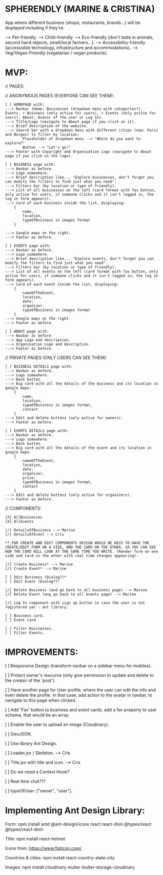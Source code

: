 # SPHERENDLY (MARINE & CRISTINA)

App where different business (shops, restaurants, brands...) will be displayed including if they're:

--> Pet-friendly.
--> Child-friendly.
--> Eco-friendly (don't taste in animals, second hand objects, small/local farmers...).
--> Accessibility-friendly (accesssible technology, infrastructure and accommodations).
--> Veg/Vegan-Friendly (vegetarian / vegan products).

# MVP:

// PAGES:

// ANONYMOUS PAGES (EVERYONE CAN SEE THEM):

    [ ] HOMEPAGE with:
    ---> Navbar (Home, Businesses (dropdown menu with categories?), Events, + Business (only active for users), + Events (only active for users), About, Avatar of the user or Log In).
    ---> Title/Logo (navigate to About page if you click on it).
    ---> Brief description of the website.
    ---> Search bar with a dropdown menu with different cities (now: Paris and Burgos) to filter by location:
            Placeholder of dropdown menu --> "Where do you want to explore?"
            Button --> "Let's go!"
    ---> Footer with Copyright and Organisation Logo (navigate to About page if you click on the logo).

    [ ] BUSINESS page with:
    ---> Navbar as before.
    ---> Logo somewhere.
    ---> Brief description like... "Explore businesses, don't forget you can modify the filters to find just what you need".
    ---> Filters bar (by location or type of friendly).
    ---> List of all businesses on the left (card format with fav button, only active for users, if someone clicks and it isn't logged in, the log in form appears).
    ---> Card of each business inside the list, displaying:
        {
            name,
            location,
            typeOfBusiness in images format
        }

    ---> Google maps on the right.
    ---> Footer as before.

    [ ] EVENTS page with:
    ---> Navbar as before.
    ---> Logo somewhere.
    ---> Brief description like... "Explore events, don't forget you can modify the filters to find just what you need".
    ---> Filters bar (by location or type of friendly).
    ---> List of all events on the left (card format with fav button, only active for users, if someone clicks and it isn't logged in, the log in form appears).
    ---> Card of each event inside the list, displaying:
        {
            nameOfTheEvent,
            location,
            date,
            organizer,
            typeOfBusiness in images format
        }
    ---> Google maps on the right.
    ---> Footer as before.

    [ ] ABOUT page with:
    ---> Navbar as before.
    ---> App Logo and description.
    ---> Organisation Logo and description.
    ---> Footer as before.

// PRIVATE PAGES (ONLY USERS CAN SEE THEM):

    [ ] BUSINESS DETAILS page with:
    ---> Navbar as before.
    ---> Logo somewhere.
    ---> Back button.
    ---> Big card with all the details of the business and its location in google maps:
        {
            name,
            location,
            typeOfBusiness in images format,
            contact
        }
    ---> Edit and delete buttons (only active for owners).
    ---> Footer as before.

    [ ] EVENTS DETAILS page with:
    ---> Navbar as before.
    ---> Logo somewhere.
    ---> Back button.
    ---> Big card with all the details of the event and its location in google maps:
        {
            nameOfTheEvent,
            location,
            date,
            organizer,
            price,
            typeOfBusiness in images format,
            contact
        }
    ---> Edit and delete buttons (only active for organizers).
    ---> Footer as before.

// COMPONENTS:

    [X] AllBusinesses
    [X] AllEvents

    [/] DetailsOfBusiness --> Marine
    [/] DetailsOfEvent --> Cris

    ** FOR CREATE AND EDIT COMPONENTS DESIGN WOULD BE NICE TO HAVE THE CREATE/EDIT FORM ON A SIDE, AND THE CARD ON THE OTHER, SO YOU CAN SEE HOW THE CARD WILL LOOK AT THE SAME TIME YOU WRITE. (Render form on one side and Card in the other with real time changes appearing).

    [/] Create Business* --> Marine
    [/] Create Event* --> Marine

    [ ] Edit Business (Dialog?)*
    [ ] Edit Event (Dialog?)*

    [/] Delete Business (and go back to all business page) --> Marine
    [/] Delete Event (ang go back to all events page) --> Marine

    [/] Log In component with sign up button in case the user is not registered yet : ant library.

    [ ] Business card.
    [ ] Event card.

    [ ] Filter Businesses.
    [ ] Filter Events.

# IMPROVEMENTS:

[ ] Responsive Design (transform navbar on a sidebar menu for mobiles).

[ ] Protect owner's resource (only give permission to update and delete to the creator of the 'post').

[ ] Have another page for User profile, where the user can edit the info and even delete the profile. In that case, add action to the avatar in navbar, to navigate to this page when clicked.

[ ] Add 'Fav' button to business and event cards, add a fav property to user schema, that would be an array.

[ ] Enable the user to upload an image (Cloudinary).

[ ] GeoJSON.

[ ] Use library Ant Design.

[ ] Loader.jsx / Skeleton. --> Cris

[ ] Title.jsx with title and icon. --> Cris

[ ] Do we need a Context Hook?

[ ] Real time chat???

[ ] typeOfUser: ["owner", "user"].

# Implementing Ant Design Library:

Form:
npm install antd @ant-design/icons react react-dom @types/react @types/react-dom

Title:
npm install react-helmet

Icons from:
https://www.flaticon.com/

Countries & cities:
npm install react-country-state-city

Images:
npm install cloudinary multer multer-storage-cloudinary
